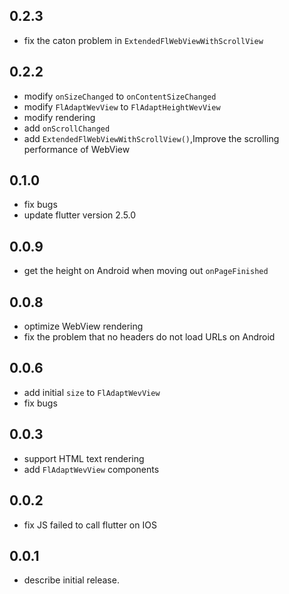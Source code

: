 ## 0.2.3
 * fix the caton problem in `ExtendedFlWebViewWithScrollView`
## 0.2.2
 * modify `onSizeChanged` to `onContentSizeChanged`
 * modify `FlAdaptWevView` to `FlAdaptHeightWevView`
 * modify rendering
 * add `onScrollChanged`
 * add `ExtendedFlWebViewWithScrollView()`,Improve the scrolling performance of WebView
## 0.1.0
 * fix bugs
 * update flutter version 2.5.0
## 0.0.9
 * get the height on Android when moving out `onPageFinished`
## 0.0.8
 * optimize WebView rendering
 * fix the problem that no headers do not load URLs on Android
## 0.0.6
 * add initial `size` to `FlAdaptWevView`
 * fix bugs
## 0.0.3
 * support HTML text rendering 
 * add `FlAdaptWevView` components
## 0.0.2
 * fix JS failed to call flutter on IOS
## 0.0.1
 * describe initial release.

